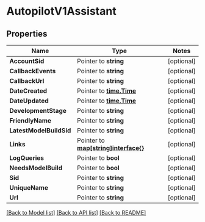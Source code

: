 # AutopilotV1Assistant

## Properties
Name | Type | Notes
------------ | ------------- | -------------
**AccountSid** | Pointer to **string** | [optional] 
**CallbackEvents** | Pointer to **string** | [optional] 
**CallbackUrl** | Pointer to **string** | [optional] 
**DateCreated** | Pointer to [**time.Time**](time.Time.md) | [optional] 
**DateUpdated** | Pointer to [**time.Time**](time.Time.md) | [optional] 
**DevelopmentStage** | Pointer to **string** | [optional] 
**FriendlyName** | Pointer to **string** | [optional] 
**LatestModelBuildSid** | Pointer to **string** | [optional] 
**Links** | Pointer to [**map[string]interface{}**](.md) | [optional] 
**LogQueries** | Pointer to **bool** | [optional] 
**NeedsModelBuild** | Pointer to **bool** | [optional] 
**Sid** | Pointer to **string** | [optional] 
**UniqueName** | Pointer to **string** | [optional] 
**Url** | Pointer to **string** | [optional] 

[[Back to Model list]](../README.md#documentation-for-models) [[Back to API list]](../README.md#documentation-for-api-endpoints) [[Back to README]](../README.md)


